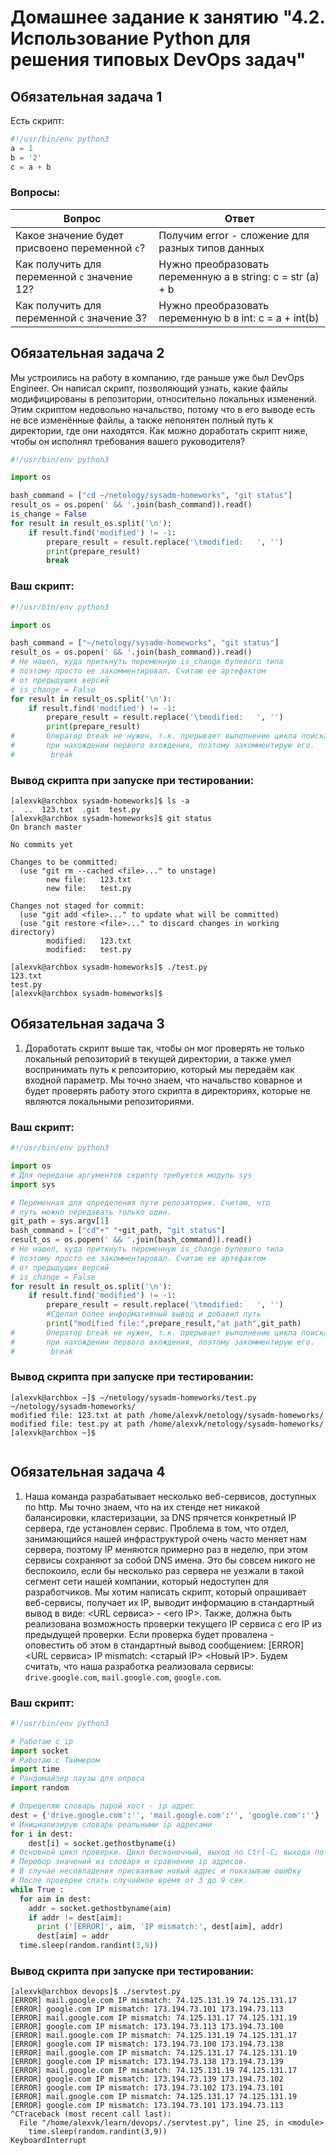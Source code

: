 # Домашнее задание к занятию "4.2. Использование Python для решения типовых DevOps задач"

## Обязательная задача 1

Есть скрипт:
```python
#!/usr/bin/env python3
a = 1
b = '2'
c = a + b
```

### Вопросы:
| Вопрос  | Ответ |
| ------------- | ------------- |
| Какое значение будет присвоено переменной `c`?  | Получим error - сложение для  разных типов данных |
| Как получить для переменной `c` значение 12?  | Нужно преобразовать переменную a в string: c = str (a) + b  |
| Как получить для переменной `c` значение 3?  | Нужно преобразовать переменную b в int: c = a + int(b)  |

## Обязательная задача 2
Мы устроились на работу в компанию, где раньше уже был DevOps Engineer. Он написал скрипт, позволяющий узнать, какие файлы модифицированы в репозитории, относительно локальных изменений. Этим скриптом недовольно начальство, потому что в его выводе есть не все изменённые файлы, а также непонятен полный путь к директории, где они находятся. Как можно доработать скрипт ниже, чтобы он исполнял требования вашего руководителя?

```python
#!/usr/bin/env python3

import os

bash_command = ["cd ~/netology/sysadm-homeworks", "git status"]
result_os = os.popen(' && '.join(bash_command)).read()
is_change = False
for result in result_os.split('\n'):
    if result.find('modified') != -1:
        prepare_result = result.replace('\tmodified:   ', '')
        print(prepare_result)
        break
```

### Ваш скрипт:
```python
#!/usr/bin/env python3

import os

bash_command = ["~/netology/sysadm-homeworks", "git status"]
result_os = os.popen(' && '.join(bash_command)).read()
# Не нашел, куда приткнуть переменную is_change булевого типа
# поэтому просто ее закомментировал. Считаю ее артефактом
# от предыдущих версий
# is_change = False
for result in result_os.split('\n'):
    if result.find('modified') != -1:
        prepare_result = result.replace('\tmodified:   ', '')
        print(prepare_result)
#       Оператор break не нужен, т.к. прерывает выполнение цикла поиска
#       при нахождении первого вхождения, поэтому закомментирую его.
#        break

```

### Вывод скрипта при запуске при тестировании:
```
[alexvk@archbox sysadm-homeworks]$ ls -a
.  ..  123.txt  .git  test.py
[alexvk@archbox sysadm-homeworks]$ git status
On branch master

No commits yet

Changes to be committed:
  (use "git rm --cached <file>..." to unstage)
        new file:   123.txt
        new file:   test.py

Changes not staged for commit:
  (use "git add <file>..." to update what will be committed)
  (use "git restore <file>..." to discard changes in working directory)
        modified:   123.txt
        modified:   test.py

[alexvk@archbox sysadm-homeworks]$ ./test.py 
123.txt
test.py
[alexvk@archbox sysadm-homeworks]$
```

## Обязательная задача 3
1. Доработать скрипт выше так, чтобы он мог проверять не только локальный репозиторий в текущей директории, а также умел воспринимать путь к репозиторию, который мы передаём как входной параметр. Мы точно знаем, что начальство коварное и будет проверять работу этого скрипта в директориях, которые не являются локальными репозиториями.

### Ваш скрипт:
```python
#!/usr/bin/env python3

import os
# Для передачи аргументов скрипту требуется модуль sys
import sys

# Переменная для определения пути репозитория. Считаю, что
# путь можно передавать только один.
git_path = sys.argv[1]
bash_command = ["cd"+" "+git_path, "git status"]
result_os = os.popen(' && '.join(bash_command)).read()
# Не нашел, куда приткнуть переменную is_change булевого типа
# поэтому просто ее закомментировал. Считаю ее артефактом
# от предыдущих версий
# is_change = False
for result in result_os.split('\n'):
    if result.find('modified') != -1:
        prepare_result = result.replace('\tmodified:   ', '')
        #Сделал более информативный вывод и добавил путь 
        print("modified file:",prepare_result,"at path",git_path)
#       Оператор break не нужен, т.к. прерывает выполнение цикла поиска
#       при нахождении первого вхождения, поэтому закомментирую его.
#        break

```

### Вывод скрипта при запуске при тестировании:
```
[alexvk@archbox ~]$ ~/netology/sysadm-homeworks/test.py ~/netology/sysadm-homeworks/
modified file: 123.txt at path /home/alexvk/netology/sysadm-homeworks/
modified file: test.py at path /home/alexvk/netology/sysadm-homeworks/
[alexvk@archbox ~]$ 


```

## Обязательная задача 4
1. Наша команда разрабатывает несколько веб-сервисов, доступных по http. Мы точно знаем, что на их стенде нет никакой балансировки, кластеризации, за DNS прячется конкретный IP сервера, где установлен сервис. Проблема в том, что отдел, занимающийся нашей инфраструктурой очень часто меняет нам сервера, поэтому IP меняются примерно раз в неделю, при этом сервисы сохраняют за собой DNS имена. Это бы совсем никого не беспокоило, если бы несколько раз сервера не уезжали в такой сегмент сети нашей компании, который недоступен для разработчиков. Мы хотим написать скрипт, который опрашивает веб-сервисы, получает их IP, выводит информацию в стандартный вывод в виде: <URL сервиса> - <его IP>. Также, должна быть реализована возможность проверки текущего IP сервиса c его IP из предыдущей проверки. Если проверка будет провалена - оповестить об этом в стандартный вывод сообщением: [ERROR] <URL сервиса> IP mismatch: <старый IP> <Новый IP>. Будем считать, что наша разработка реализовала сервисы: `drive.google.com`, `mail.google.com`, `google.com`.

### Ваш скрипт:
```python
#!/usr/bin/env python3

# Работаю с ip
import socket 
# Работаю с Таймером
import time 
# Рандомайзер паузы для опроса
import random

# Определяю словарь парой хост - ip адрес
dest = {'drive.google.com':'', 'mail.google.com':'', 'google.com':''}
# Инициализирую словарь реальными ip адресами
for i in dest:
    dest[i] = socket.gethostbyname(i)
# Основной цикл проверки. Цикл бесконечный, выход по Ctrl-C; выхода по условию не предусмотрено
# Перебор значений из словаря и сравнение ip адресов.
# В случае несовпадения присваиваю новый адрес и показываю ошибку
# После проверки спать случайное время от 3 до 9 сек.
while True : 
  for aim in dest:
    addr = socket.gethostbyname(aim)
    if addr != dest[aim]:
      print ('[ERROR]', aim, 'IP mismatch:', dest[aim], addr)
      dest[aim] = addr
  time.sleep(random.randint(3,9))
```

### Вывод скрипта при запуске при тестировании:
```
[alexvk@archbox devops]$ ./servtest.py 
[ERROR] mail.google.com IP mismatch: 74.125.131.19 74.125.131.17
[ERROR] google.com IP mismatch: 173.194.73.101 173.194.73.113
[ERROR] mail.google.com IP mismatch: 74.125.131.17 74.125.131.19
[ERROR] google.com IP mismatch: 173.194.73.113 173.194.73.100
[ERROR] mail.google.com IP mismatch: 74.125.131.19 74.125.131.17
[ERROR] google.com IP mismatch: 173.194.73.100 173.194.73.138
[ERROR] mail.google.com IP mismatch: 74.125.131.17 74.125.131.19
[ERROR] google.com IP mismatch: 173.194.73.138 173.194.73.139
[ERROR] mail.google.com IP mismatch: 74.125.131.19 74.125.131.17
[ERROR] google.com IP mismatch: 173.194.73.139 173.194.73.102
[ERROR] google.com IP mismatch: 173.194.73.102 173.194.73.101
[ERROR] mail.google.com IP mismatch: 74.125.131.17 74.125.131.19
[ERROR] google.com IP mismatch: 173.194.73.101 173.194.73.113
^CTraceback (most recent call last):
  File "/home/alexvk/learn/devops/./servtest.py", line 25, in <module>
    time.sleep(random.randint(3,9))
KeyboardInterrupt
```

